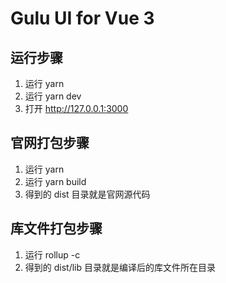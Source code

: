# Gulu UI for Vue 3 
  
   ## 运行步骤 
  
   1. 运行 yarn 
  2. 运行 yarn dev 
  3. 打开 http://127.0.0.1:3000 
  
   ## 官网打包步骤 
  1. 运行 yarn 
  2. 运行 yarn build 
  3. 得到的 dist 目录就是官网源代码 
  
   ## 库文件打包步骤 
  
   1. 运行 rollup -c 
  2. 得到的 dist/lib 目录就是编译后的库文件所在目录 
